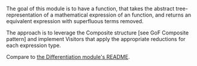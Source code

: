 The goal of this module is to have a function, that takes the abstract tree-representation of a mathematical expression
of an function, and returns an equivalent expression with superfluous terms removed.

The approach is to leverage the Composite structure [see GoF Composite pattern] and implement Visitors that apply the
appropriate reductions for each expression type.

Compare to [the Differentiation module's README](https://github.com/enrique-guillen/sym_differ/blob/main/lib/sym_differ/differentiation/README.md).
